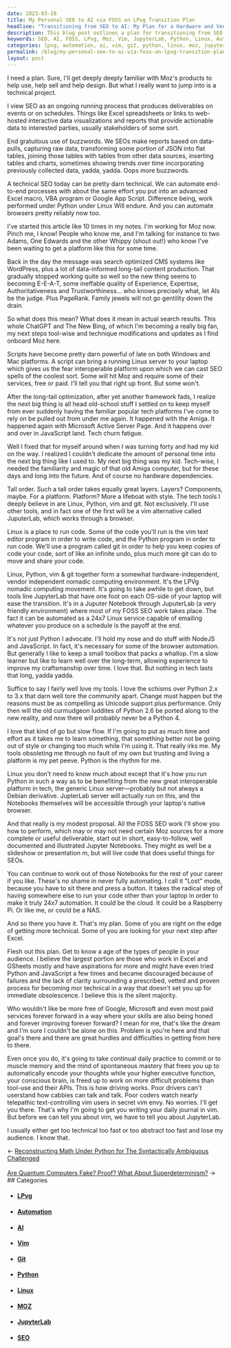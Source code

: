 ```yaml
---
date: 2023-03-10
title: My Personal SEO to AI via FOSS on LPvg Transition Plan
headline: "Transitioning from SEO to AI: My Plan for a Hardware and Vendor-Independent Computing Environment"
description: This blog post outlines a plan for transitioning from SEO to AI via FOSS on LPvg. I will be familiarizing readers with Moz's products and teaching them how to use tools like Vim and JupyterLab to create a nomadic computing environment that is hardware and vendor independent. I will provide a prescribed, vetted, and proven process to become more technical and free of Google, Microsoft, and other paid services.
keywords: SEO, AI, FOSS, LPvg, Moz, Vim, JupyterLab, Python, Linux, Automation, Data Visualization, Data Tables, Git, Writing, Sharing, Code, Nomadic Computing, Hardware, Vendor, Independent, Processes, End-to-End, Journal
categories: lpvg, automation, ai, vim, git, python, linux, moz, jupyterlab, seo
permalink: /blog/my-personal-seo-to-ai-via-foss-on-lpvg-transition-plan/
layout: post
---
```



I need a plan. Sure, I'll get deeply deeply familiar with Moz's products to help use, help sell and help design. But what I really want to jump into is a technical project.

I view SEO as an ongoing running process that produces deliverables on events or on schedules. Things like Excel spreadsheets or links to web-hosted interactive data visualizations and reports that provide actionable data to interested parties, usually stakeholders of some sort.

End gratuitous use of buzzwords. We SEOs make reports based on data-pulls, capturing raw data, transforming some portion of JSON into flat tables, joining those tables with tables from other data sources, inserting tables and charts, sometimes showing trends over time incorporating previously collected data, yadda, yadda.  Oops more buzzwords.

A technical SEO today can be pretty darn technical. We can automate end-to-end processes with about the same effort you put into an advanced Excel macro, VBA program or Google App Script. Difference being, work performed under Python under Linux Will endure. And you can automate browsers pretty reliably now too.

I've started this article like 10 times in my notes. I'm working for Moz now. Pinch me, I know! People who know me, and I'm talking for instance to two Adams, One Edwards and the other Whippy (shout out!) who know I've been waiting to get a platform like this for some time.

Back in the day the message was search optimized CMS systems like WordPress, plus a lot of data-informed long-tail content production. That gradually stopped working quite so well so the new thing seems to becoming E-E-A-T, some ineffable quality of Experience, Expertise, Authoritativeness and Trustworthiness… who knows precisely what, let AIs be the judge. Plus PageRank. Family jewels will not go gentility down the drain.

So what does this mean? What does it mean in actual search results. This whole ChatGPT and The New Bing, of which I'm becoming a really big fan, my next steps tool-wise and technique modifications and updates as I find onboard Moz here.

Scripts have become pretty darn powerful of late on both Windows and Mac platforms. A script can bring a running Linux server to your laptop which gives us the fear interoperable platform upon which we can cast SEO spells of the coolest sort. Some will hit Moz and require some of their services, free or paid. I'll tell you that right up front. But some won't.

After the long-tail optimization, after yet another framework fads, I realize the next big thing is all head old-school stuff I settled on to keep myself from ever suddenly having the familiar popular tech platforms I've come to rely on be pulled out from under me again. It happened with the Amiga. It happened again with Microsoft Active Server Page. And it happens over and over in JavaScript land. Tech churn fatigue.

Well I fixed that for myself around when I was turning forty and had my kid on the way. I realized I couldn't dedicate the amount of personal time into the next big thing like I used to. My next big thing was my kid. Tech-wise, I needed the familiarity and magic of that old Amiga computer, but for these days and long into the future. And of course no hardware dependencies.

Tall order. Such a tall order takes equally great layers. Layers? Components, maybe. For a platform. Platform? More a lifeboat with style. The tech tools I deeply believe in are Linux, Python, vim and git. Not exclusively. I'll use other tools, and in fact one of the first will be a vim alternative called JuputerLab, which works through a browser.

Linux is a place to run code. Some of the code you'll run is the vim text editor program in order to write code, and the Python program in order to run code. We'll use a program called git in order to help you keep copies of code your code, sort of like an infinite undo, plus much more git can do to move and share your code.

Linux, Python, vim & git together form a somewhat hardware-independent, vendor independent nomadic computing environment. It's the LPVg nomadic computing movement. It's going to take awhile to get down, but tools line JupyterLab that have one foot on each OS-side of your laptop will ease the transition. It's in a Juputer Notebook through JuputerLab (a very friendly environment) where most of my FOSS SEO work takes place. The fact it can be automated as a 24x7 Linux service capable of emailing whatever you produce on a schedule is the payoff at the end.

It's not just Python I advocate. I'll hold my nose and do stuff with NodeJS and JavaScript. In fact, it's necessary for some of the browser automation. But generally I like to keep a small toolbox that packs a whallop. I'm a slow learner but like to learn well over the long-term, allowing experience to improve my craftsmanship over time. I love that. But nothing in tech lasts that long, yadda yadda.

Suffice to say I fairly well love my tools. I love the schisms over Python 2.x to 3.x that darn well tore the community apart. Change must happen but the reasons must be as compelling as Unicode support plus performance. Only then will the old curmudgeon luddites of Python 2.6 be ported along to the new reality, and now there will probably never be a Python 4.

I love that kind of go but slow flow. If I'm going to put as much time and effort as it takes me to learn something, that something better not be going out of style or changing too much while I'm using it. That really irks me. My tools obsoleting me through no fault of my own but trusting and living a platform is my pet peeve. Python is the rhythm for me.

Linux you don't need to know much about except that it's how you run Python in such a way as to be benefiting from the new great interoperable platform in tech, the generic Linux server—probably but not always a Debian derivative. JupterLab server will actually run on this, and the Notebooks themselves will be accessible through your laptop's native browser.

And that really is my modest proposal. All the FOSS SEO work I'll show you how to perform, which may or may not need certain Moz sources for a more complete or useful deliverable, start out in short, easy-to-follow, well documented and illustrated Jupyter Notebooks. They might as well be a slideshow or presentation m, but will live code that does useful things for SEOs.

You can continue to work out of those Notebooks for the rest of your career if you like. These's no shame in never fully automating. I call it "Lost" mode, because you have to sit there and press a button. It takes the radical step of having somewhere else to run your code other than your laptop in order to make it truly 24x7 automation. It could be the cloud. It could be a Raspberry Pi. Or like me, or could be a NAS.

And so there you have it. That's my plan. Some of you are right on the edge of getting more technical. Some of you are looking for your next step after Excel.

Flesh out this plan. Get to know a age of the types of people in your audience. I believe the largest portion are those who work in Excel and GSheets mostly and have aspirations for more and might have even tried Python and JavaScript a few times and became discouraged because of failures and the lack of clarity surrounding a prescribed, vetted and proven process for becoming mor technical in a way that doesn't set you up for immediate obsolescence. I believe this is the silent majority.

Who wouldn't like be more free of Google, Microsoft and even most paid services forever forward in a way where your skills are also being honed and forever improving forever forward? I mean for me, that's like the dream and I'm sure I couldn't be alone on this. Problem is you're here and that goal's there and there are great hurdles and difficulties in getting from here to there.

Even once you do, it's going to take continual daily practice to commit or to muscle memory and the mind of spontaneous mastery that frees you up to automatically encode your thoughts while your higher executive function, your conscious brain, is freed up to work on more difficult problems than tool-use and their APIs. This is how driving works. Poor drivers can't userstand how cabbies can talk and talk. Poor coders watch nearly telepathic text-controlling vim users in secret vim envy. No worries. I'll get you there. That's why I'm going to get you writing your daily journal in vim. But before we can tell you about vim, we have to tell you about JupyterLab.

I usually either get too technical too fast or too abstract too fast and lose my audience. I know that.


<div class="post-nav"><div class="post-nav-prev"><span class="arrow">&larr;&nbsp;</span><a href="/blog/reconstructing-math-under-python-for-the-syntactically-ambiguous-challenged">Reconstructing Math Under Python for The Syntactically Ambiguous Challenged</a></div> &nbsp; <div class="post-nav-next"><a href="/blog/are-quantum-computers-fake-proof-what-about-superdeterminism">Are Quantum Computers Fake? Proof? What About Superdeterminism?</a><span class="arrow">&nbsp;&rarr;</span></div></div>
## Categories

<ul>
<li><h4><a href='/lpvg/'>LPvg</a></h4></li>
<li><h4><a href='/automation/'>Automation</a></h4></li>
<li><h4><a href='/ai/'>AI</a></h4></li>
<li><h4><a href='/vim/'>Vim</a></h4></li>
<li><h4><a href='/git/'>Git</a></h4></li>
<li><h4><a href='/python/'>Python</a></h4></li>
<li><h4><a href='/linux/'>Linux</a></h4></li>
<li><h4><a href='/moz/'>MOZ</a></h4></li>
<li><h4><a href='/jupyterlab/'>JupyterLab</a></h4></li>
<li><h4><a href='/seo/'>SEO</a></h4></li></ul>